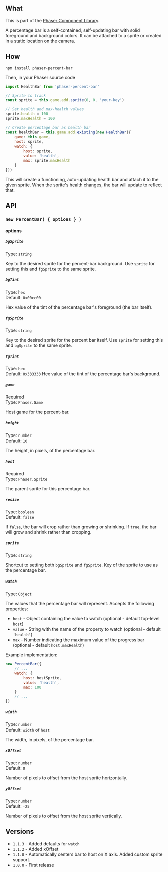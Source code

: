 ## What
This is part of the [Phaser Component Library](https://github.com/SaFrMo/phaser-component-library).

A percentage bar is a self-contained, self-updating bar with solid foreground and background colors. It can be attached to a sprite or created in a static location on the camera.

## How
`npm install phaser-percent-bar`

Then, in your Phaser source code

```js
import HealthBar from 'phaser-percent-bar'

// Sprite to track
const sprite = this.game.add.sprite(0, 0, 'your-key')

// Set health and max-health values
sprite.health = 100
sprite.maxHealth = 100

// Create percentage bar as health bar
const healthBar = this.game.add.existing(new HealthBar({
    game: this.game,
    host: sprite,
    watch: {
        host: sprite,
        value: 'health',
        max: sprite.maxHealth
    }
}))
```

This will create a functioning, auto-updating health bar and attach it to the given sprite. When the sprite's health changes, the bar will update to reflect that.

## API

### `new PercentBar( { options } )`

#### options

##### `bgSprite`

Type: `string`

Key to the desired sprite for the percent-bar background. Use `sprite` for setting this and `fgSprite` to the same sprite.

##### `bgTint`

Type: `hex`<br>
Default: `0x00cc00`

Hex value of the tint of the percentage bar's foreground (the bar itself).

##### `fgSprite`

Type: `string`

Key to the desired sprite for the percent bar itself. Use `sprite` for setting this and `bgSprite` to the same sprite.


##### `fgTint`

Type: `hex`<br>
Default: `0x333333`
Hex value of the tint of the percentage bar's background.

##### `game`

Required<br>
Type: `Phaser.Game`

Host game for the percent-bar.

##### `height`

Type: `number`<br>
Default: `10`

The height, in pixels, of the percentage bar.

##### `host`

Required<br>
Type: `Phaser.Sprite`

The parent sprite for this percentage bar.

##### `resize`

Type: `boolean`<br>
Default: `false`

If `false`, the bar will crop rather than growing or shrinking. If `true`, the bar will grow and shrink rather than cropping.

##### `sprite`

Type: `string`

Shortcut to setting both `bgSprite` and `fgSprite`. Key of the sprite to use as the percentage bar.

##### `watch`

Type: `Object`

The values that the percentage bar will represent. Accepts the following properties:

* `host` - Object containing the value to watch (optional - default top-level `host`)
* `value` - String with the name of the property to watch (optional - default `'health'`)
* `max` - Number indicating the maximum value of the progress bar (optional - default `host.maxHealth`)

Example implementation:

```js
new PercentBar({
    // ...
    watch: {
        host: hostSprite,
        value: 'health',
        max: 100
    }
    // ...
})
```

##### `width`

Type: `number`<br>
Default: `width` of `host`

The width, in pixels, of the percentage bar.

##### `xOffset`

Type: `number`<br>
Default: `0`

Number of pixels to offset from the host sprite horizontally.

##### `yOffset`

Type: `number`<br>
Default: `-25`

Number of pixels to offset from the host sprite vertically.

## Versions

* `1.1.3` - Added defaults for `watch`
* `1.1.2` - Added xOffset
* `1.1.0` - Automatically centers bar to host on X axis. Added custom sprite support.
* `1.0.0` - First release
